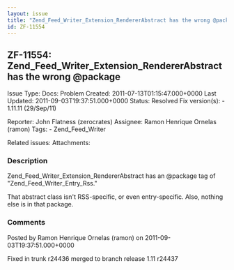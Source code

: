 ```yaml
---
layout: issue
title: "Zend_Feed_Writer_Extension_RendererAbstract has the wrong @package"
id: ZF-11554
---
```


ZF-11554: Zend\_Feed\_Writer\_Extension\_RendererAbstract has the wrong @package
--------------------------------------------------------------------------------

 Issue Type: Docs: Problem Created: 2011-07-13T01:15:47.000+0000 Last Updated: 2011-09-03T19:37:51.000+0000 Status: Resolved Fix version(s): - 1.11.11 (29/Sep/11)
 
 Reporter:  John Flatness (zerocrates)  Assignee:  Ramon Henrique Ornelas (ramon)  Tags: - Zend\_Feed\_Writer
 
 Related issues: 
 Attachments: 
### Description

Zend\_Feed\_Writer\_Extension\_RendererAbstract has an @package tag of "Zend\_Feed\_Writer\_Entry\_Rss."

That abstract class isn't RSS-specific, or even entry-specific. Also, nothing else is in that package.

 

 

### Comments

Posted by Ramon Henrique Ornelas (ramon) on 2011-09-03T19:37:51.000+0000

Fixed in trunk r24436 merged to branch release 1.11 r24437

 

 
